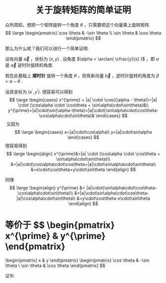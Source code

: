 # <center>关于旋转矩阵的简单证明</center>

众所周知，想把一个矩阵旋转一个角度 $\theta$ ，只需要把这个向量乘上旋转矩阵
$$
\large
\begin{pmatrix}
\cos \theta & -\sin \theta \\
\sin \theta & \cos \theta
\end{pmatrix}
$$


那么为什么呢？我们可以进行一个简单证明.



设有向量 $\vec{a}$​​​​​​​ ，坐标为 $(x, y)$​​​​​​​ . 设角度 $\alpha = \arctan( \cfrac{y}{x} )$​​​​ ，即 $\alpha$ 是  $\vec{a}$​​​​​​ 逆时针旋转的角度.

若在此基础上 **顺时针** 旋转一个角度 $\theta$​​​​ ，则有新向量 $\vec{b}$​​ ，逆时针旋转的角度为 $\beta = \alpha - \theta$​ .

设其坐标为 $(x^{\prime}, y^{\prime})$​ . 很容易可以得到
$$
\large
\begin{cases}
x^{\prime} = |a| \cdot \cos{(\alpha - \theta)}=|a| \cdot (\cos\alpha \cdot \cos\theta + \sin\alpha\cdot\sin\theta)&\\
y^{\prime}=|a|\cdot\sin(\alpha-\theta)=|a|\cdot(\sin\alpha\cdot\cos\theta-\cos\alpha\cdot\sin\theta)&
\end{cases}
$$
​	又因为
$$
\large
\begin{cases}
x=|a|\cdot\cos\alpha\\
y=|a|\cdot\sin\alpha
\end{cases}
$$
很容易得到
$$
\large
\begin{align}
x^{\prime}&=|a| \cdot (\cos\alpha \cdot \cos\theta + \sin\alpha\cdot\sin\theta)\\
&=|a|\cdot\cos\alpha\cdot\cos\theta+|a|\cdot\sin\alpha\cdot\sin\theta\\
&=x\cdot\cos\theta+y\cdot\sin\theta
\end{align}
$$


同理
$$
\large
\begin{align}
y^{\prime} &= |a|\cdot(\sin\alpha\cdot\cos\theta-\cos\alpha\cdot\sin\theta)\\
&=|a|\cdot\sin\alpha\cdot\cos\theta-|a|\cos\alpha\cdot\sin\theta\\
&=y\cdot\cos\theta-x\cdot\sin\theta
\end{align}
$$


等价于
$$
\begin{pmatrix}
x^{\prime} & y^{\prime}
\end{pmatrix}
=
\begin{pmatrix}
x & y
\end{pmatrix}
\begin{pmatrix}
\cos \theta & -\sin \theta \\
\sin \theta & \cos \theta
\end{pmatrix}
$$


证毕.

